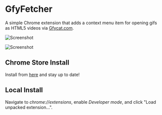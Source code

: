 GfyFetcher
==========

A simple Chrome extension that adds a context menu item for opening gifs as HTML5 videos via [Gfycat.com](http://gfycat.com/).

![Screenshot](assests/screen-gfy-01.png)

![Screenshot](assests/screen-gfy-02.png)

## Chrome Store Install

Install from [here](https://chrome.google.com/webstore/detail/gfyfetcher/logiomopdooakjpclhgkgcfoegmecfge) and stay up to date!


## Local Install

Navigate to *chrome://extensions*, enable *Developer mode*, and click "Load unpacked extension...".